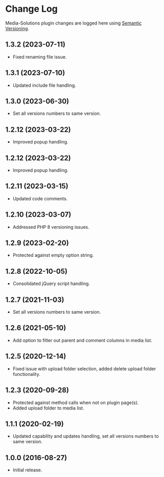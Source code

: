# Change Log #

Media-Solutions plugin changes are logged here using <a href="http://semver.org/">Semantic Versioning</a>.

## 1.3.2 (2023-07-11) ##
* Fixed renaming file issue.

## 1.3.1 (2023-07-10) ##
* Updated include file handling.

## 1.3.0 (2023-06-30) ##
* Set all versions numbers to same version.

## 1.2.12 (2023-03-22) ##
* Improved popup handling.

## 1.2.12 (2023-03-22) ##
* Improved popup handling.

## 1.2.11 (2023-03-15) ##
* Updated code comments.

## 1.2.10 (2023-03-07) ##
* Addressed PHP 8 versioning issues.

## 1.2.9 (2023-02-20) ##
* Protected against empty option string.

## 1.2.8 (2022-10-05) ##
* Consolidated jQuery script handling.

## 1.2.7 (2021-11-03) ##
* Set all versions numbers to same version.

##  1.2.6 (2021-05-10) ##
* Add option to filter out parent and comment columns in media list.

##  1.2.5 (2020-12-14) ##
* Fixed issue with upload folder selection, added delete upload folder functionality.

##  1.2.3 (2020-09-28) ##
* Protected against method calls when not on plugin page(s).
* Added upload folder to media list.

##  1.1.1 (2020-02-19) ##
* Updated capability and updates handling, set all versions numbers to same version.

##  1.0.0 (2016-08-27) ##
* Initial release.


